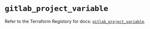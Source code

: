# `gitlab_project_variable`

Refer to the Terraform Registory for docs: [`gitlab_project_variable`](https://registry.terraform.io/providers/gitlabhq/gitlab/16.1.0/docs/resources/project_variable).
